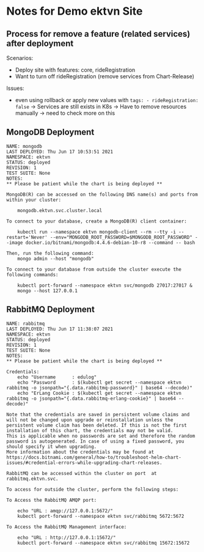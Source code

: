 # Notes for Demo ektvn Site

## Process for remove a feature (related services) after deployment

Scenarios:

- Deploy site with features: core, rideRegistration
- Want to turn off rideRegistration (remove services from Chart-Release)

Issues:

- even using rollback or apply new values with `tags: - rideRegistration: false`
  -> Services are still exists in K8s
  -> Have to remove resources manually
  -> need to check more on this

## MongoDB Deployment

```
NAME: mongodb
LAST DEPLOYED: Thu Jun 17 10:53:51 2021
NAMESPACE: ektvn
STATUS: deployed
REVISION: 1
TEST SUITE: None
NOTES:
** Please be patient while the chart is being deployed **

MongoDB(R) can be accessed on the following DNS name(s) and ports from within your cluster:

    mongodb.ektvn.svc.cluster.local

To connect to your database, create a MongoDB(R) client container:

    kubectl run --namespace ektvn mongodb-client --rm --tty -i --restart='Never' --env="MONGODB_ROOT_PASSWORD=$MONGODB_ROOT_PASSWORD" --image docker.io/bitnami/mongodb:4.4.6-debian-10-r8 --command -- bash

Then, run the following command:
    mongo admin --host "mongodb"

To connect to your database from outside the cluster execute the following commands:

    kubectl port-forward --namespace ektvn svc/mongodb 27017:27017 &
    mongo --host 127.0.0.1
```

## RabbitMQ Deployment

```
NAME: rabbitmq
LAST DEPLOYED: Thu Jun 17 11:38:07 2021
NAMESPACE: ektvn
STATUS: deployed
REVISION: 1
TEST SUITE: None
NOTES:
** Please be patient while the chart is being deployed **

Credentials:
    echo "Username      : edulog"
    echo "Password      : $(kubectl get secret --namespace ektvn rabbitmq -o jsonpath="{.data.rabbitmq-password}" | base64 --decode)"
    echo "ErLang Cookie : $(kubectl get secret --namespace ektvn rabbitmq -o jsonpath="{.data.rabbitmq-erlang-cookie}" | base64 --decode)"

Note that the credentials are saved in persistent volume claims and will not be changed upon upgrade or reinstallation unless the persistent volume claim has been deleted. If this is not the first installation of this chart, the credentials may not be valid.
This is applicable when no passwords are set and therefore the random password is autogenerated. In case of using a fixed password, you should specify it when upgrading.
More information about the credentials may be found at https://docs.bitnami.com/general/how-to/troubleshoot-helm-chart-issues/#credential-errors-while-upgrading-chart-releases.

RabbitMQ can be accessed within the cluster on port  at rabbitmq.ektvn.svc.

To access for outside the cluster, perform the following steps:

To Access the RabbitMQ AMQP port:

    echo "URL : amqp://127.0.0.1:5672/"
    kubectl port-forward --namespace ektvn svc/rabbitmq 5672:5672

To Access the RabbitMQ Management interface:

    echo "URL : http://127.0.0.1:15672/"
    kubectl port-forward --namespace ektvn svc/rabbitmq 15672:15672
```
